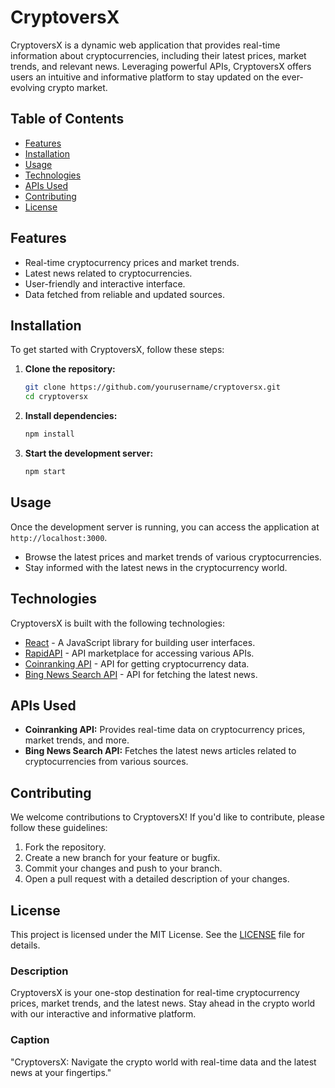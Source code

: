 # CryptoversX

CryptoversX is a dynamic web application that provides real-time information about cryptocurrencies, including their latest prices, market trends, and relevant news. Leveraging powerful APIs, CryptoversX offers users an intuitive and informative platform to stay updated on the ever-evolving crypto market.

## Table of Contents

- [Features](#features)
- [Installation](#installation)
- [Usage](#usage)
- [Technologies](#technologies)
- [APIs Used](#apis-used)
- [Contributing](#contributing)
- [License](#license)

## Features

- Real-time cryptocurrency prices and market trends.
- Latest news related to cryptocurrencies.
- User-friendly and interactive interface.
- Data fetched from reliable and updated sources.

## Installation

To get started with CryptoversX, follow these steps:

1. **Clone the repository:**

   ```sh
   git clone https://github.com/yourusername/cryptoversx.git
   cd cryptoversx
   ```

2. **Install dependencies:**

   ```sh
   npm install
   ```

3. **Start the development server:**

   ```sh
   npm start
   ```

## Usage

Once the development server is running, you can access the application at `http://localhost:3000`.

- Browse the latest prices and market trends of various cryptocurrencies.
- Stay informed with the latest news in the cryptocurrency world.

## Technologies

CryptoversX is built with the following technologies:

- [React](https://reactjs.org/) - A JavaScript library for building user interfaces.
- [RapidAPI](https://rapidapi.com/) - API marketplace for accessing various APIs.
- [Coinranking API](https://rapidapi.com/Coinranking/api/coinranking1) - API for getting cryptocurrency data.
- [Bing News Search API](https://rapidapi.com/microsoft-azure/api/bing-news-search1) - API for fetching the latest news.

## APIs Used

- **Coinranking API:** Provides real-time data on cryptocurrency prices, market trends, and more.
- **Bing News Search API:** Fetches the latest news articles related to cryptocurrencies from various sources.

## Contributing

We welcome contributions to CryptoversX! If you'd like to contribute, please follow these guidelines:

1. Fork the repository.
2. Create a new branch for your feature or bugfix.
3. Commit your changes and push to your branch.
4. Open a pull request with a detailed description of your changes.

## License

This project is licensed under the MIT License. See the [LICENSE](LICENSE) file for details.


### Description

CryptoversX is your one-stop destination for real-time cryptocurrency prices, market trends, and the latest news. Stay ahead in the crypto world with our interactive and informative platform.

### Caption

"CryptoversX: Navigate the crypto world with real-time data and the latest news at your fingertips."

